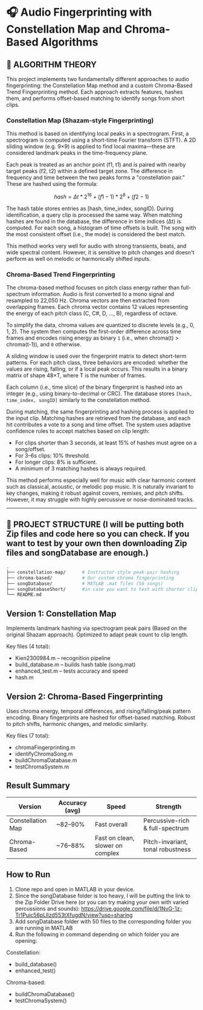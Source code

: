 # 🎧 Audio Fingerprinting with Constellation Map and Chroma-Based Algorithms
## 🧠 ALGORITHM THEORY
This project implements two fundamentally different approaches to audio fingerprinting: the Constellation Map method and a custom Chroma-Based Trend Fingerprinting method. Each approach extracts features, hashes them, and performs offset-based matching to identify songs from short clips.

### Constellation Map (Shazam-style Fingerprinting)
This method is based on identifying local peaks in a spectrogram. First, a spectrogram is computed using a short-time Fourier transform (STFT). A 2D sliding window (e.g. 9×9) is applied to find local maxima—these are considered landmark peaks in the time-frequency plane.

Each peak is treated as an anchor point (f1, t1) and is paired with nearby target peaks (f2, t2) within a defined target zone. The difference in frequency and time between the two peaks forms a "constellation pair." These are hashed using the formula:
```math
hash = Δt * 2^16 + (f1 - 1) * 2^8 + (f2 - 1)
```
The hash table stores entries as [hash, time_index, songID]. During identification, a query clip is processed the same way. When matching hashes are found in the database, the difference in time indices (Δt) is computed. For each song, a histogram of time offsets is built. The song with the most consistent offset (i.e., the mode) is considered the best match.

This method works very well for audio with strong transients, beats, and wide spectral content. However, it is sensitive to pitch changes and doesn't perform as well on melodic or harmonically shifted inputs.

### Chroma-Based Trend Fingerprinting
The chroma-based method focuses on pitch class energy rather than full-spectrum information. Audio is first converted to a mono signal and resampled to 22,050 Hz. Chroma vectors are then extracted from overlapping frames. Each chroma vector contains 12 values representing the energy of each pitch class (C, C#, D, ..., B), regardless of octave.

To simplify the data, chroma values are quantized to discrete levels (e.g., 0, 1, 2). The system then computes the first-order difference across time frames and encodes rising energy as binary ```1``` (i.e., when chroma(t) > chroma(t-1)), and ```0``` otherwise.

A sliding window is used over the fingerprint matrix to detect short-term patterns. For each pitch class, three behaviors are encoded: whether the values are rising, falling, or if a local peak occurs. This results in a binary matrix of shape 48×T, where T is the number of frames.

Each column (i.e., time slice) of the binary fingerprint is hashed into an integer (e.g., using binary-to-decimal or CRC). The database stores ```[hash, time_index, songID]``` similarly to the constellation method.

During matching, the same fingerprinting and hashing process is applied to the input clip. Matching hashes are retrieved from the database, and each hit contributes a vote to a song and time offset. The system uses adaptive confidence rules to accept matches based on clip length:

- For clips shorter than 3 seconds, at least 15% of hashes must agree on a song/offset.
- For 3–6s clips: 10% threshold.
- For longer clips: 8% is sufficient.
- A minimum of 3 matching hashes is always required.

This method performs especially well for music with clear harmonic content such as classical, acoustic, or melodic pop music. It is naturally invariant to key changes, making it robust against covers, remixes, and pitch shifts. However, it may struggle with highly percussive or noise-dominated tracks.

---

## 📁 PROJECT STRUCTURE (I will be putting both Zip files and code here so you can check. If you want to test by your own then downloading Zip files and songDatabase are enough.)

```bash
.
├── constellation-map/      # Instructor-style peak-pair hashing
├── chroma-based/           # Our custom chroma fingerprinting
├── songDatabase/           # MATLAB .mat files (50 songs)
├── songDatabaseShort/      #in case you want to test with shorter clips
└── README.md
```
## Version 1: Constellation Map
Implements landmark hashing via spectrogram peak pairs (Based on the original Shazam approach). Optimized to adapt peak count to clip length.

Key files (4 total):
- Kien2300984.m – recognition pipeline
- build_database.m – builds hash table (song.mat)
- enhanced_test.m – tests accuracy and speed
- hash.m

## Version 2: Chroma-Based Fingerprinting
Uses chroma energy, temporal differences, and rising/falling/peak pattern encoding. Binary fingerprints are hashed for offset-based matching. Robust to pitch shifts, harmonic changes, and melodic similarity.

Key files (7 total):
- chromaFingerprinting.m
- identifyChromaSong.m
- buildChromaDatabase.m
- testChromaSystem.m

## Result Summary
| Version           | Accuracy (avg) | Speed                            | Strength                          |
| ----------------- | -------------- | -------------------------------- | --------------------------------- |
| Constellation Map | \~82–90%       | Fast overall                     | Percussive-rich & full-spectrum   |
| Chroma-Based      | \~76–88%       | Fast on clean, slower on complex | Pitch-invariant, tonal robustness |

## How to Run
1. Clone repo and open in MATLAB in your device.
2. Since the songDatabase folder is too heavy, I will be putting the link to the Zip Folder Drive here (or you can try making your own with varied percussions and sounds):  https://drive.google.com/file/d/1NvG-1z-Tr1Puic56pLIlzd553tXfugdN/view?usp=sharing
3. Add songDatabase folder with 50 files to the corresponding folder you are running in MATLAB
4. Run the following in command depending on which folder you are opening:

Constellation:
- build_database()
- enhanced_test()

Chroma-based:
- buildChromaDatabase()
- testChromaSystem()
